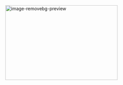 <img width="350" height="235" alt="image-removebg-preview" src="https://github.com/user-attachments/assets/493121f4-2d09-43fa-ba01-eecb54b717dd" />
